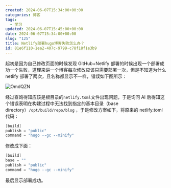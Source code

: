 ```yaml
---
created: 2024-06-07T15:34:00+00:00
categories: 博客
tags:
  - 学习
updated: 2024-06-07T15:45:00+00:00
date: 2024-06-07T15:34:00+00:00
slug: "125"
title: Netlify部署hugo博客失败怎么办？
id: 81e6f110-1ea2-407c-9799-c78f18f1e3b9
---
```


起初是因为自己修改页面的时候发现 GitHub+Netlify 部署的时候出现一个部署成功一个失败，道理来讲一个博客每次修改应该只需要部署一次，但是不知道为什么 netlify 部署了两次，且名称都显示不一样，错误如下图所示：

<img src="[https://blog.wangyunzi.com/2024/06/OmdQZN.jpg](https://blog.wangyunzi.com/2024/06/OmdQZN.jpg)" alt="OmdQZN"/>

经过查询得知应该是根目录的`netlify.toml`文件出现问题，于是询问 AI 后得知这个错误表明在构建过程中无法找到指定的基本目录（base directory）`/opt/build/repo/blog` ，于是修改方案如下，将原来的 netlify.toml 代码：

```go
[build]
publish = "public"
command = "hugo --gc --minify"
```

修改成下面：

```go
[build]
base = ""
publish = "public"
command = "hugo --gc --minify"
```

最后显示部署成功。
